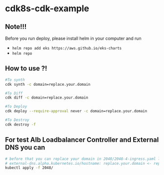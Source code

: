 # cdk8s-cdk-example

## Note!!!
Before you run deploy, please install helm in your computer and run

- `helm repo add eks https://aws.github.io/eks-charts`
- `helm repo`


## How to use ?!
```bash
#To synth 
cdk synth -c domain=replace.your.domain

#To Diff
cdk diff -c domain=replace.your.domain

#To Deploy
cdk deploy --require-approval never -c domain=replace.your.domain 

#To Destroy
cdk destroy -f
```

## For test Alb Loadbalancer Controller and External DNS you can 
```bash
# before that you can replace your domain in 2048/2048-4-ingress.yaml line 9
# external-dns.alpha.kubernetes.io/hostname: replace.your.domain <- replace to your domain name you want
kubectl apply -f 2048/ 
```
